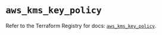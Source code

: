# `aws_kms_key_policy`

Refer to the Terraform Registry for docs: [`aws_kms_key_policy`](https://registry.terraform.io/providers/hashicorp/aws/6.14.0/docs/resources/kms_key_policy).
